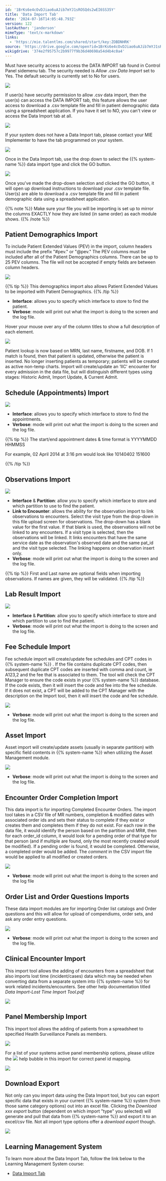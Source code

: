 ```yaml
---
id: '1BrKs6e4cOvDJiao6uAJib7mYJ1sROSQds2wEI6SS35Y'
title: 'Data Import Tab'
date: '2024-07-16T14:05:48.793Z'
version: 122
lastAuthor: 'janderson'
mimeType: 'text/x-markdown'
links:
  - 'https://mie.talentlms.com/shared/start/key:ZOBDNHRK'
source: 'https://drive.google.com/open?id=1BrKs6e4cOvDJiao6uAJib7mYJ1sROSQds2wEI6SS35Y'
wikigdrive: '374e2f95757c2b9977f9b36d40698a54d4b4c0a4'
---
```

Must have security access to access the DATA IMPORT tab found in Control Panel sidemenu tab. The security needed is *Allow .csv Data Import* set to Yes. The default security is currently set to No for users.

![](../data-import-tab.assets/99290c0ea77278f28baacc397e311269.png)

If user(s) have security permission to allow .csv data import, then the user(s) can access the DATA IMPORT tab, this feature allows the user access to download a .csv template file and fill in patient demographic data using a spreadsheet application. If you have it set to NO, you can't view or access the Data Import tab at all.

![](../data-import-tab.assets/62d283a832787b647c120b8a96a55f7b.jpg)

If your system does not have a Data Import tab, please contact your MIE Implementer to have the tab programmed on your system.

![](../data-import-tab.assets/36a741ea142b701dc8f711b5500701f8.jpg)

Once in the Data Import tab, use the drop down to select the {{% system-name %}} data import type and click the GO button.

![](../data-import-tab.assets/86fdf52e63c3ed1ea5aadc877c1c34ce.png)

Once you've made the drop-down selection and clicked the GO button, it will open up download instructions to download your .csv template file. User(s) are able to download a .csv template file and fill in patient demographic data using a spreadsheet application.

{{% note %}}
Make sure your file you will be importing is set up to mirror the columns EXACTLY how they are listed (in same order) as each module shows.
{{% /note %}}

## Patient Demographics Import

To include Patient Extended Values (PEV) in the import, column headers must include the prefix "#pev." or "@pev." The PEV columns must be included after all of the Patient Demographics columns. There can be up to 25 PEV columns. The file will not be accepted if empty fields are between column headers.

![](../data-import-tab.assets/c39da07b6188ab2d88677911666a317b.png)

{{% tip %}}
This demographics import also allows Patient Extended Values to be imported with Patient Demographics.
{{% /tip %}}

* <strong>Interface</strong>: allows you to specify which interface to store to find the patient.
* <strong>Verbose</strong>: mode will print out what the import is doing to the screen and the log file.

Hover your mouse over any of the column titles to show a full description of each element.

![](../data-import-tab.assets/8dd67c0448ab093b0f87a69d86944fed.png)

Patient lookup is now based on MRN, last name, firstname, and DOB. If 1 match is found, then that patient is updated, otherwise the patient is inserted. No longer inserting patients as temporary; patients will be created as active non-temp charts. Import will create/update an ‘IIC' encounter for every admission in the data file, but will distinguish different types using stages: Historic Admit, Import Update, & Current Admit.

## Schedule (Appointments) Import

![](../data-import-tab.assets/40e728c4b2a87a29c8af8ecb42f5b4bd.png)

* <strong>Interface</strong>: allows you to specify which interface to store to find the appointments.
* <strong>Verbose</strong>: mode will print out what the import is doing to the screen and the log file.

{{% tip %}}
The start/end appointment dates & time format is YYYYMMDD HHMMSS



For example, 02 April 2014 at 3:16 pm would look like 10140402 151600


{{% /tip %}}

## Observations Import

![](../data-import-tab.assets/adf83551d73f4683ef830220911c3ee1.png)

* <strong>Interface</strong> & <strong>Partition</strong>: allow you to specify which interface to store and which partition to use to find the patient.
* <strong>Link to Encounter</strong>: allows the ability for the observation import to link observations to encounters. Select the visit type from the drop-down in this file upload screen for observations. The drop-down has a blank value for the first value. If that blank is used, the observations will not be linked to any encounters. If a visit type is selected, then the observations will be linked. It links encounters that have the same service date as the observation's observed date and the same pat_id and the visit type selected. The linking happens on observation insert only.
* <strong>Verbose</strong>: mode will print out what the import is doing to the screen and the log file.

{{% tip %}}
First and Last name are optional fields when importing observations. If names are given, they will be validated.
{{% /tip %}}

## Lab Result Import

![](../data-import-tab.assets/ee4552dde3b3f8b12b9601effddc2d74.png)

* <strong>Interface</strong> & <strong>Partition</strong>: allow you to specify which interface to store and which partition to use to find the patient.
* <strong>Verbose</strong>: mode will print out what the import is doing to the screen and the log file.

## Fee Schedule Import

Fee schedule import will create/update fee schedules and CPT codes in {{% system-name %}} . If the file contains duplicate CPT codes, then subsequent duplicate CPT codes are inserted with comma and count, ie A123,2 and the fee that is associated to them. The tool will check the CPT Manager to ensure the code exists in your {{% system-name %}} database. If the code exists, then it will insert the code and fee into the fee schedule. If it does not exist, a CPT will be added to the CPT Manager with the description on the Import tool, then it will insert the code and fee schedule.

![](../data-import-tab.assets/471d0b2341881978eaa13662fbb05d44.png)

* <strong>Verbose</strong>: mode will print out what the import is doing to the screen and the log file.

## Asset Import

Asset import will create/update assets (usually in separate partition) with specific field contents in {{% system-name %}} when utilizing the Asset Management module.

![](../data-import-tab.assets/d58b8becf4bac495ba96d38fb3c4750d.png)

* <strong>Verbose</strong>: mode will print out what the import is doing to the screen and the log file.

## Encounter Order Completion Import

This data import is for importing Completed Encounter Orders. The import tool takes in a CSV file of MR numbers, completion & modified dates with associated order ids and sets their status to complete if they exist or creates them and completes them if they do not exist. For each row in the data file, it would identify the person based on the partition and MR#, then for each order_id column, it would look for a pending order of that type for that person (and if multiple are found, only the most recently created would be modified). If a pending order is found, it would be completed. Otherwise, a completed order would be added. The *comment* in the CSV import file would be applied to all modified or created orders.

![](../data-import-tab.assets/d8a65119d5e01c4e73a652871c86af90.png)

* <strong>Verbose</strong>: mode will print out what the import is doing to the screen and the log file

## Order List and Order Questions Imports

These data import modules are for importing Order list catalogs and Order questions and this will allow for upload of compendiums, order sets, and ask any order entry questions.

![](../data-import-tab.assets/e72e65500f24f148088df65ebd9d114c.png)

* <strong>Verbose</strong>: mode will print out what the import is doing to the screen and the log file.

## Clinical Encounter Import

This import tool allows the adding of encounters from a spreadsheet that also imports lost time (incident/cases) data which may be needed when converting data from a separate system into {{% system-name %}} for work related incidents/encounters. See other help documentation titled *Data Import-Lost Time Import Tool.pdf*

![](../data-import-tab.assets/68237b1e42add0557c7dc77e196f333c.png)

## Panel Membership Import

This import tool allows the adding of patients from a spreadsheet to specified Health Surveillance Panels as members.

![](../data-import-tab.assets/04209323fa3a8dbfcc514492e99deefa.png)

For a list of your systems active panel membership options, please utilize the 
![](../data-import-tab.assets/bfbd8ddf9c846e1f985e44f63eaa3e57.png)
 help bubble in this import for correct panel id mapping.

![](../data-import-tab.assets/e92710369a29d1c31b3b7fbfc50b1b27.png)

## Download Export

Not only can you import data using the Data Import tool, but you can export specific data that exists in your current {{% system-name %}} system (from those same category options) out into an excel file. Clicking the *Download xxx export* button (dependent on which import "type" you selected) will generate and pull that data from {{% system-name %}} and export it to an excel/csv file. Not all import type options offer a *download export* though.

![](../data-import-tab.assets/0204e58ec27953076cdd54cf103e683e.png)

## Learning Management System

To learn more about the Data Import Tab, follow the link below to the Learning Management System course:

* [Data Import Tab](https://mie.talentlms.com/shared/start/key:ZOBDNHRK)

